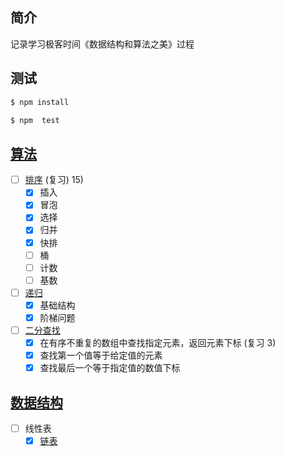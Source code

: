 ## 简介

记录学习极客时间《数据结构和算法之美》过程

## 测试

```sh
$ npm install

$ npm  test
```

## [算法](./algorithm)

- [ ] [排序](./algorithm/排序) (复习) 15)
  - [x] 插入
  - [x] 冒泡
  - [x] 选择
  - [x] 归并
  - [x] 快排
  - [ ] 桶
  - [ ] 计数
  - [ ] 基数
- [ ] [递归](./algorithm/递归)
  - [x] 基础结构
  - [x] 阶梯问题
- [ ] [二分查找](./algorithm/二分查找)
  - [x] 在有序不重复的数组中查找指定元素，返回元素下标 (复习 3)
  - [x] 查找第一个值等于给定值的元素
  - [x] 查找最后一个等于指定值的数值下标

## [数据结构](./dataStructure)

- [ ] 线性表
  - [x] [链表](./dataStructure/线性表/链表)

